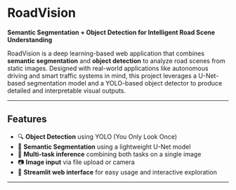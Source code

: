 # RoadVision 
**Semantic Segmentation + Object Detection for Intelligent Road Scene Understanding**

RoadVision is a deep learning-based web application that combines **semantic segmentation** and **object detection** to analyze road scenes from static images. Designed with real-world applications like autonomous driving and smart traffic systems in mind, this project leverages a U-Net-based segmentation model and a YOLO-based object detector to produce detailed and interpretable visual outputs.

---
## Features

- 🔍 **Object Detection** using YOLO (You Only Look Once)
- 🌈 **Semantic Segmentation** using a lightweight U-Net model 
- 🧠 **Multi-task inference** combining both tasks on a single image
- 📷 **Image input** via file upload or camera
- 🧰 **Streamlit web interface** for easy usage and interactive exploration

---

